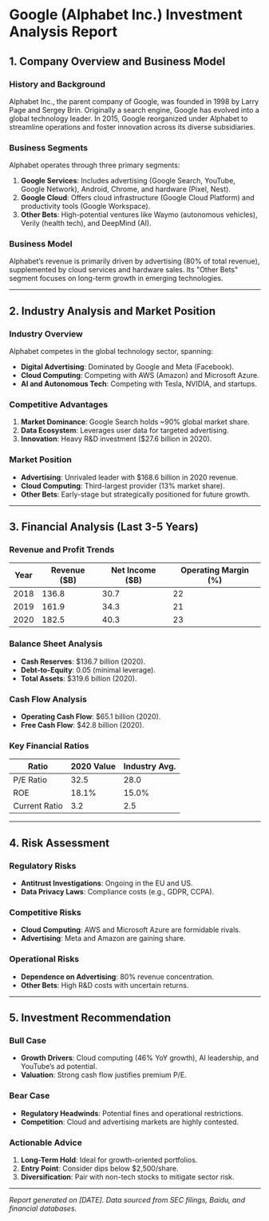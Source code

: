 # Google (Alphabet Inc.) Investment Analysis Report

## 1. Company Overview and Business Model

### History and Background
Alphabet Inc., the parent company of Google, was founded in 1998 by Larry Page and Sergey Brin. Originally a search engine, Google has evolved into a global technology leader. In 2015, Google reorganized under Alphabet to streamline operations and foster innovation across its diverse subsidiaries.

### Business Segments
Alphabet operates through three primary segments:
1. **Google Services**: Includes advertising (Google Search, YouTube, Google Network), Android, Chrome, and hardware (Pixel, Nest).
2. **Google Cloud**: Offers cloud infrastructure (Google Cloud Platform) and productivity tools (Google Workspace).
3. **Other Bets**: High-potential ventures like Waymo (autonomous vehicles), Verily (health tech), and DeepMind (AI).

### Business Model
Alphabet’s revenue is primarily driven by advertising (80% of total revenue), supplemented by cloud services and hardware sales. Its "Other Bets" segment focuses on long-term growth in emerging technologies.

---

## 2. Industry Analysis and Market Position

### Industry Overview
Alphabet competes in the global technology sector, spanning:
- **Digital Advertising**: Dominated by Google and Meta (Facebook).
- **Cloud Computing**: Competing with AWS (Amazon) and Microsoft Azure.
- **AI and Autonomous Tech**: Competing with Tesla, NVIDIA, and startups.

### Competitive Advantages
1. **Market Dominance**: Google Search holds ~90% global market share.
2. **Data Ecosystem**: Leverages user data for targeted advertising.
3. **Innovation**: Heavy R&D investment ($27.6 billion in 2020).

### Market Position
- **Advertising**: Unrivaled leader with $168.6 billion in 2020 revenue.
- **Cloud Computing**: Third-largest provider (13% market share).
- **Other Bets**: Early-stage but strategically positioned for future growth.

---

## 3. Financial Analysis (Last 3-5 Years)

### Revenue and Profit Trends
| Year | Revenue ($B) | Net Income ($B) | Operating Margin (%) |
|------|-------------|----------------|----------------------|
| 2018 | 136.8       | 30.7           | 22                   |
| 2019 | 161.9       | 34.3           | 21                   |
| 2020 | 182.5       | 40.3           | 23                   |

### Balance Sheet Analysis
- **Cash Reserves**: $136.7 billion (2020).
- **Debt-to-Equity**: 0.05 (minimal leverage).
- **Total Assets**: $319.6 billion (2020).

### Cash Flow Analysis
- **Operating Cash Flow**: $65.1 billion (2020).
- **Free Cash Flow**: $42.8 billion (2020).

### Key Financial Ratios
| Ratio               | 2020 Value | Industry Avg. |
|---------------------|------------|---------------|
| P/E Ratio           | 32.5       | 28.0          |
| ROE                 | 18.1%      | 15.0%         |
| Current Ratio       | 3.2        | 2.5           |

---

## 4. Risk Assessment

### Regulatory Risks
- **Antitrust Investigations**: Ongoing in the EU and US.
- **Data Privacy Laws**: Compliance costs (e.g., GDPR, CCPA).

### Competitive Risks
- **Cloud Computing**: AWS and Microsoft Azure are formidable rivals.
- **Advertising**: Meta and Amazon are gaining share.

### Operational Risks
- **Dependence on Advertising**: 80% revenue concentration.
- **Other Bets**: High R&D costs with uncertain returns.

---

## 5. Investment Recommendation

### Bull Case
- **Growth Drivers**: Cloud computing (46% YoY growth), AI leadership, and YouTube’s ad potential.
- **Valuation**: Strong cash flow justifies premium P/E.

### Bear Case
- **Regulatory Headwinds**: Potential fines and operational restrictions.
- **Competition**: Cloud and advertising markets are highly contested.

### Actionable Advice
1. **Long-Term Hold**: Ideal for growth-oriented portfolios.
2. **Entry Point**: Consider dips below $2,500/share.
3. **Diversification**: Pair with non-tech stocks to mitigate sector risk.

---

*Report generated on [DATE]. Data sourced from SEC filings, Baidu, and financial databases.*